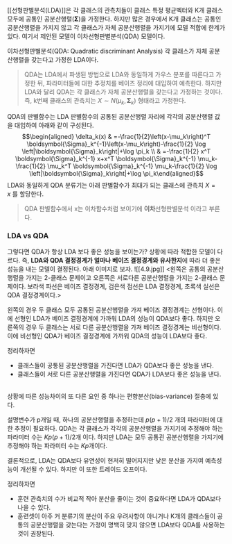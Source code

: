 [[선형판별분석(LDA)]]은 각 클래스의 관측치들이 클래스 특정 평균벡터와 K개 클래스 모두에 공통인 공분산행렬($\boldsymbol{\Sigma}$)을 가정한다. 하지만 많은 경우에서 K개 클래스는 공통인 공분산행렬을 가지지 않고 각 클래스가 자체 공분산행렬을 가지기에 모델 적합에 한계가 있다. 여기서 제안된 모델이 이차선형판별분석(QDA) 모델이다.

이차선형판별분석(QDA: Quadratic discriminant Analysis) 각 클래스가 자체 공분산행렬을 갖는다고 가정한 LDA이다. 

>QDA는 LDA에서 파생된 방법으로 LDA와 동일하게 가우스 분포를 따른다고 가정한 뒤, 파라미터들에 대한 추정치를 베이즈 정리에 대입하여 예측한다. 하지만 LDA와 달리 QDA는 각 클래스가 자체 공분산행렬을 갖는다고 가정하는 것이다. 즉, k번째 클래스의 관측치는 $X \sim N(\mu_k,\boldsymbol{\Sigma}_k)$ 형태라고 가정한다.

QDA의 판별함수는 LDA 판별함수의 공통된 공분산행렬 자리에 각각의 공분산행렬 값을 대입하여 아래와 같이 구성된다.
$$\begin{aligned} \delta_k(x) & =-\frac{1}{2}\left(x-\mu_k\right)^T \boldsymbol{\Sigma}_k^{-1}\left(x-\mu_k\right)-\frac{1}{2} \log \left|\boldsymbol{\Sigma}_k\right|+\log \pi_k \\ & =-\frac{1}{2} x^T \boldsymbol{\Sigma}_k^{-1} x+x^T \boldsymbol{\Sigma}_k^{-1} \mu_k-\frac{1}{2} \mu_k^T \boldsymbol{\Sigma}_k^{-1} \mu_k-\frac{1}{2} \log \left|\boldsymbol{\Sigma}_k\right|+\log \pi_k\end{aligned}$$
LDA와 동일하게 QDA 분류기는 아래 판별함수가 최대가 되는 클래스에 관측치 $X=x$ 를 할당한다.

>QDA 판별함수에서 x는 이차함수처럼 보이기에 **이차**선형판별분석 이라고 부른다.

### LDA vs QDA
그렇다면 QDA가 항상 LDA 보다 좋은 성능을 보이는가? 상황에 따라 적합한 모델이 다르다. 즉, **LDA와 QDA 결정경계가 얼마나 베이즈 결정경계와 유사한지**에 따라 더 좋은 성능을 내는 모델이 결정된다. 아래 이미지로 보자.
![[4.9.jpg]]
<왼쪽은 공통의 공분산행렬을 가지는 2-클래스 문제이고 오른쪽은 서로다른 공분산행렬을 가지는 2-클래스 문제이다. 보라색 파선은 베이즈 결정경계, 검은색 점선은 LDA 결정경계, 초록색 실선은 QDA 결정경계이다.>

왼쪽의 경우 두 클래스 모두 공통된 공분산행렬을 가져 베이즈 결정경계는 선형이다. 이에 선형인 LDA가 베이즈 결정경계에 가까워 LDA의 성능이 QDA보다 좋다.
하지만 오른쪽의 경우 두 클래스는 서로 다른 공분산행렬을 가져 베이즈 결정경계는 비선형이다. 이에 비선형인 QDA가 베이즈 결정경계에 가까워 QDA의 성능이 LDA보다 좋다. 

정리하자면
* 클래스들이 공통된 공분산행렬을 가진다면 LDA가 QDA보다 좋은 성능을 낸다.
* 클래스들이 서로 다른 공분산행렬을 가진다면 QDA가 LDA보다 좋은 성능을 낸다. 

<br>
상황에 따른 성능차이의 또 다른 요인 중 하나는 편향분산(bias-variance) 절충에 있다.

설명변수가 p개일 때, 하나의 공분산행렬을 추정하는데 $p(p+1)/2$ 개의 파라미터에 대한 추정이 필요하다. 
QDA는 각 클래스가 각각의 공분산행렬을 가지기에 추정해야 하는 파라미터 수는 $Kp(p+1)/2$개 이다.
하지만 LDA는 모두 공통괸 공분산행렬을 가지기에 추정해야 하는 파라미터 수는 $Kp$개이다.

결론적으로, LDA는 QDA보다 유연성이 현저히 떨어지지만 낮은 분산을 가지여 예측성능이 개선될 수 있다. 하지만 이 또한 트레이드 오프이다. 

정리하자면
* 훈련 관측치의 수가 비교적 작아 분산을 줄이는 것이 중요하다면 LDA가 QDA보다 나을 수 있다.
* 훈련셋이 아주 커 분류기의 분산이 주요 우려사항이 아니거나 K개의 클래스들이 공통의 공분산행렬을 갖는다는 가정이 명백히 맞지 않으면 LDA보다 QDA를 사용하는 것이 권장된다. 
